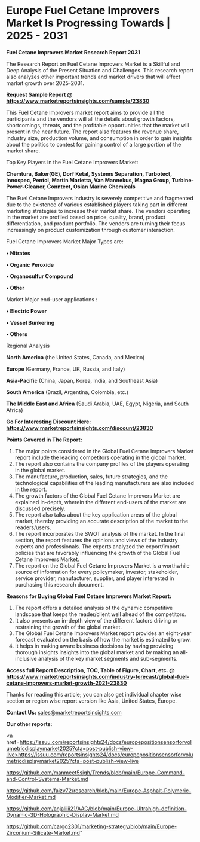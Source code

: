 # Europe Fuel Cetane Improvers Market Is Progressing Towards | 2025 - 2031

<strong>Fuel Cetane Improvers Market Research Report 2031</strong>

The Research Report on Fuel Cetane Improvers Market is a Skillful and Deep Analysis of the Present Situation and Challenges. This research report also analyzes other important trends and market drivers that will affect market growth over 2025-2031.

<strong>Request Sample Report @ <a href=https://www.marketreportsinsights.com/sample/23830>https://www.marketreportsinsights.com/sample/23830</a></strong>

This Fuel Cetane Improvers market report aims to provide all the participants and the vendors will all the details about growth factors, shortcomings, threats, and the profitable opportunities that the market will present in the near future. The report also features the revenue share, industry size, production volume, and consumption in order to gain insights about the politics to contest for gaining control of a large portion of the market share.

Top Key Players in the Fuel Cetane Improvers Market:

<strong>Chemtura, Baker(GE), Dorf Ketal, Systems Separation, Turbotect, Innospec, Pentol, Martin Marietta, Van Mannekus, Magna Group, Turbine-Power-Cleaner, Conntect, Osian Marine Chemicals</strong>

The Fuel Cetane Improvers Industry is severely competitive and fragmented due to the existence of various established players taking part in different marketing strategies to increase their market share. The vendors operating in the market are profiled based on price, quality, brand, product differentiation, and product portfolio. The vendors are turning their focus increasingly on product customization through customer interaction.

Fuel Cetane Improvers Market Major Types are:

<strong>• Nitrates

• Organic Peroxide

• Organosulfur Compound

• Other</strong>

Market Major end-user applications :

<strong>• Electric Power

• Vessel Bunkering

• Others</strong>

Regional Analysis

</u><strong><b>North America</b></strong> (the United States, Canada, and Mexico)

<strong><b>Europe </b></strong>(Germany, France, UK, Russia, and Italy)

<strong><b>Asia-Pacific</b></strong> (China, Japan, Korea, India, and Southeast Asia)

<strong><b>South America</b></strong> (Brazil, Argentina, Colombia, etc.)

<strong><b>The Middle East and Africa</b></strong> (Saudi Arabia, UAE, Egypt, Nigeria, and South Africa)

<strong>Go For Interesting Discount Here: <a href=https://www.marketreportsinsights.com/discount/23830>https://www.marketreportsinsights.com/discount/23830</a></strong>

<strong>Points Covered in The Report:</strong>
<ol>
  <li>The major points considered in the Global Fuel Cetane Improvers Market report include the leading competitors operating in the global market.</li>
  <li>The report also contains the company profiles of the players operating in the global market.</li>
  <li>The manufacture, production, sales, future strategies, and the technological capabilities of the leading manufacturers are also included in the report.</li>
  <li>The growth factors of the Global Fuel Cetane Improvers Market are explained in-depth, wherein the different end-users of the market are discussed precisely.</li>
  <li>The report also talks about the key application areas of the global market, thereby providing an accurate description of the market to the readers/users.</li>
  <li>The report incorporates the SWOT analysis of the market. In the final section, the report features the opinions and views of the industry experts and professionals. The experts analyzed the export/import policies that are favorably influencing the growth of the Global Fuel Cetane Improvers Market.</li>
  <li>The report on the Global Fuel Cetane Improvers Market is a worthwhile source of information for every policymaker, investor, stakeholder, service provider, manufacturer, supplier, and player interested in purchasing this research document.</li>
</ol>
<strong>Reasons for Buying Global Fuel Cetane Improvers Market Report:</strong>

<ol>
  <li>The report offers a detailed analysis of the dynamic competitive landscape that keeps the reader/client well ahead of the competitors.</li>
  <li>It also presents an in-depth view of the different factors driving or restraining the growth of the global market.</li>
  <li>The Global Fuel Cetane Improvers Market report provides an eight-year forecast evaluated on the basis of how the market is estimated to grow.</li>
  <li>It helps in making aware business decisions by having providing thorough insights insights into the global market and by making an all-inclusive analysis of the key market segments and sub-segments.</li>
</ol>
<strong>Access full Report Description, TOC, Table of Figure, Chart, etc. @ <a href=https://www.marketreportsinsights.com/industry-forecast/global-fuel-cetane-improvers-market-growth-2021-23830>https://www.marketreportsinsights.com/industry-forecast/global-fuel-cetane-improvers-market-growth-2021-23830</a></strong>


Thanks for reading this article; you can also get individual chapter wise section or region wise report version like Asia, United States, Europe.

<strong>Contact Us:</strong>
sales@marketreportsinsights.com

<strong>Our other reports:</strong>

<a href=https://issuu.com/reportsinsights24/docs/europepositionsensorforvolumetricdisplaymarket2025?cta=post-publish-view-live>https://issuu.com/reportsinsights24/docs/europepositionsensorforvolumetricdisplaymarket2025?cta=post-publish-view-live</a>

<a href=https://github.com/manmeet5sigh/Trends/blob/main/Europe-Command-and-Control-Systems-Market.md>https://github.com/manmeet5sigh/Trends/blob/main/Europe-Command-and-Control-Systems-Market.md</a>

<a href=https://github.com/faizy72/research/blob/main/Europe-Asphalt-Polymeric-Modifier-Market.md>https://github.com/faizy72/research/blob/main/Europe-Asphalt-Polymeric-Modifier-Market.md</a>

<a href=https://github.com/anjaliiii21/AAC/blob/main/Europe-Ultrahigh-definition-Dynamic-3D-Holographic-Display-Market.md>https://github.com/anjaliiii21/AAC/blob/main/Europe-Ultrahigh-definition-Dynamic-3D-Holographic-Display-Market.md</a>

<a href=https://github.com/cargo2301/marketing-strategy/blob/main/Europe-Zirconium-Silicate-Market.md>https://github.com/cargo2301/marketing-strategy/blob/main/Europe-Zirconium-Silicate-Market.md</a>"
